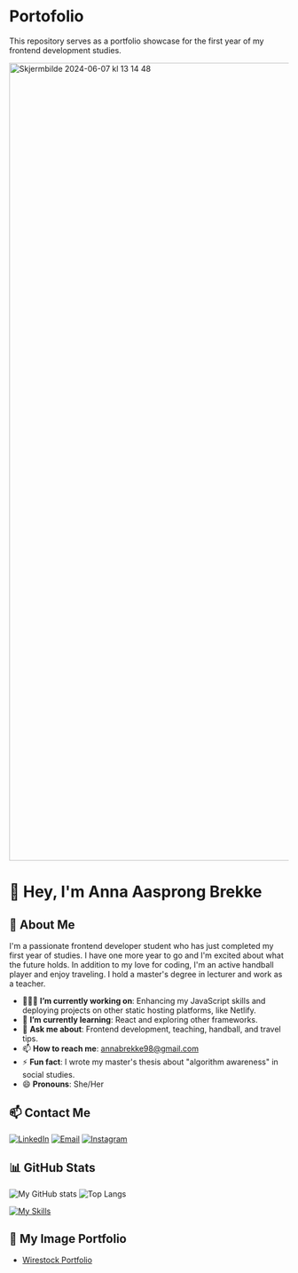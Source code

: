 # Portofolio
This repository serves as a portfolio showcase for the first year of my frontend development studies.

<img width="1438" alt="Skjermbilde 2024-06-07 kl  13 14 48" src="https://github.com/AnnaAaBrekke/portofolio/assets/143593909/283670fa-afd5-4823-909e-a89ca851c07e">

# 👋 Hey, I'm Anna Aasprong Brekke 

## 🌼 About Me 
I'm a passionate frontend developer student who has just completed my first year of studies. I have one more year to go and I'm excited about what the future holds. In addition to my love for coding, I'm an active handball player and enjoy traveling. I hold a master's degree in lecturer and work as a teacher.

- 👩🏽‍💻 **I’m currently working on**: Enhancing my JavaScript skills and deploying projects on other static hosting platforms, like Netlify.
- 🌱 **I’m currently learning**: React and exploring other frameworks.
- 💬 **Ask me about**: Frontend development, teaching, handball, and travel tips.
- 📫 **How to reach me**: [annabrekke98@gmail.com](mailto:annabrekke98@gmail.com)
- ⚡ **Fun fact**: I wrote my master's thesis about "algorithm awareness" in social studies.
- 😄 **Pronouns**: She/Her

## 📫 Contact Me
[![LinkedIn](https://img.shields.io/badge/linkedin-%230077B5.svg?style=for-the-badge&logo=linkedin&logoColor=white)](https://www.linkedin.com/in/anna-aasprong-brekke-a571132b0/)
[![Email](https://img.shields.io/badge/email-%23D14836.svg?style=for-the-badge&logo=gmail&logoColor=white)](mailto:annabrekke98@gmail.com)
[![Instagram](https://img.shields.io/badge/instagram-%23E4405F.svg?style=for-the-badge&logo=instagram&logoColor=white)](https://www.instagram.com/annabrekke/)

## 📊 GitHub Stats
![My GitHub stats](https://github-readme-stats.vercel.app/api?username=AnnaAaBrekke&show_icons=true&theme=radical)
![Top Langs](https://github-readme-stats.vercel.app/api/top-langs/?username=AnnaAaBrekke&layout=compact&theme=radical)

[![My Skills](https://skillicons.dev/icons?i=js,html,css,discord,figma,netlify,github)](https://skillicons.dev)

## 📸 My Image Portfolio
- [Wirestock Portfolio](https://wirestock.io/annaaab)


